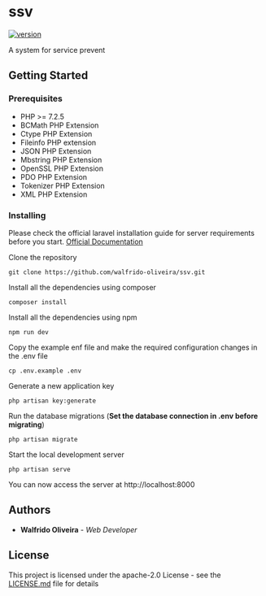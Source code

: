 # ssv

[![version](https://img.shields.io/badge/version-1.0.21-yellow.svg)](https://semver.org)

A system for service prevent

## Getting Started

### Prerequisites

- PHP >= 7.2.5
- BCMath PHP Extension
- Ctype PHP Extension
- Fileinfo PHP extension
- JSON PHP Extension
- Mbstring PHP Extension
- OpenSSL PHP Extension
- PDO PHP Extension
- Tokenizer PHP Extension
- XML PHP Extension

### Installing

Please check the official laravel installation guide for server requirements before you start. [Official Documentation](https://laravel.com/docs/5.4/installation#installation)

Clone the repository

    git clone https://github.com/walfrido-oliveira/ssv.git

Install all the dependencies using composer

    composer install

Install all the dependencies using npm

    npm run dev

Copy the example enf file and make the required configuration changes in the .env file

    cp .env.example .env

Generate a new application key

    php artisan key:generate

Run the database migrations (**Set the database connection in .env before migrating**)
    
    php artisan migrate

Start the local development server

    php artisan serve

You can now access the server at http://localhost:8000

## Authors

* **Walfrido Oliveira** - *Web Developer* 

## License

This project is licensed under the apache-2.0 License - see the [LICENSE.md](LICENSE.md) file for details


